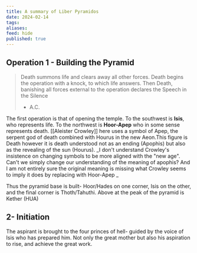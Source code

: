 ```yaml
---
title: A summary of Liber Pyramidos
date: 2024-02-14
tags: 
aliases: 
feed: hide
published: true
---
```

## Operation 1 - Building the Pyramid
>Death summons life and clears away all other forces. Death begins the operation with a knock, to which life answers. Then Death, banishing all forces external to the operation declares the Speech in the Silence
>- A.C.

The first operation is that of opening the temple.
To the southwest is **Isis**, who represents life.
To the northwest is **Hoor-Apep** who in some sense represents death.
[[Aleister Crowley]] here uses a symbol of Apep, the serpent god of death combined with Hourus in the new Aeon.This figure is Death however it is death understood not as an ending (Apophis) but also as the revealing of the sun (Hourus). _I don't understand Crowley's insistence on changing symbols to be more aligned with the "new age". Can't we simply change our understanding of the meaning of apophis? And I am not entirely sure the original meaning is missing what Crowley seems to imply it does by replacing with Hoor-Apep _

Thus the pyramid base is built- Hoor/Hades on one corner, Isis on the other, and the final corner is Thoth/Tahuthi. Above at the peak of the pyramid is Kether (HUA) 

## 2- Initiation
The aspirant is brought to the four princes of hell- guided by the voice of Isis who has prepared him. Not only the great mother but also his aspiration to rise, and achieve the great work.  